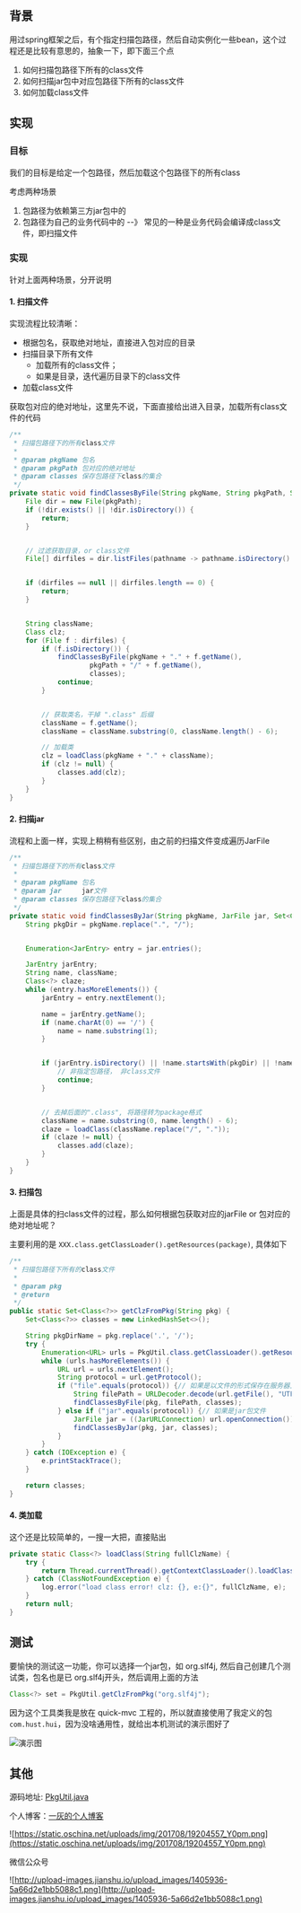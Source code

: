 ## 背景
用过spring框架之后，有个指定扫描包路径，然后自动实例化一些bean，这个过程还是比较有意思的，抽象一下，即下面三个点

1. 如何扫描包路径下所有的class文件
2. 如何扫描jar包中对应包路径下所有的class文件
3. 如何加载class文件

## 实现

### 目标

我们的目标是给定一个包路径，然后加载这个包路径下的所有class

考虑两种场景

1. 包路径为依赖第三方jar包中的
2. 包路径为自己的业务代码中的 --》 常见的一种是业务代码会编译成class文件，即扫描文件


### 实现
针对上面两种场景，分开说明

#### 1. 扫描文件

实现流程比较清晰：
- 根据包名，获取绝对地址，直接进入包对应的目录
- 扫描目录下所有文件
  - 加载所有的class文件；
  - 如果是目录，迭代遍历目录下的class文件
- 加载class文件

获取包对应的绝对地址，这里先不说，下面直接给出进入目录，加载所有class文件的代码

```java
/**
 * 扫描包路径下的所有class文件
 *
 * @param pkgName 包名
 * @param pkgPath 包对应的绝对地址
 * @param classes 保存包路径下class的集合
 */
private static void findClassesByFile(String pkgName, String pkgPath, Set<Class<?>> classes) {
    File dir = new File(pkgPath);
    if (!dir.exists() || !dir.isDirectory()) {
        return;
    }


    // 过滤获取目录，or class文件
    File[] dirfiles = dir.listFiles(pathname -> pathname.isDirectory() || pathname.getName().endsWith("class"));


    if (dirfiles == null || dirfiles.length == 0) {
        return;
    }


    String className;
    Class clz;
    for (File f : dirfiles) {
        if (f.isDirectory()) {
            findClassesByFile(pkgName + "." + f.getName(),
                    pkgPath + "/" + f.getName(),
                    classes);
            continue;
        }


        // 获取类名，干掉 ".class" 后缀
        className = f.getName();
        className = className.substring(0, className.length() - 6);

        // 加载类
        clz = loadClass(pkgName + "." + className);
        if (clz != null) {
            classes.add(clz);
        }
    }
}
```

#### 2. 扫描jar

流程和上面一样，实现上稍稍有些区别，由之前的扫描文件变成遍历JarFile

```java
/**
 * 扫描包路径下的所有class文件
 *
 * @param pkgName 包名
 * @param jar     jar文件
 * @param classes 保存包路径下class的集合
 */
private static void findClassesByJar(String pkgName, JarFile jar, Set<Class<?>> classes) {
    String pkgDir = pkgName.replace(".", "/");


    Enumeration<JarEntry> entry = jar.entries();

    JarEntry jarEntry;
    String name, className;
    Class<?> claze;
    while (entry.hasMoreElements()) {
        jarEntry = entry.nextElement();

        name = jarEntry.getName();
        if (name.charAt(0) == '/') {
            name = name.substring(1);
        }


        if (jarEntry.isDirectory() || !name.startsWith(pkgDir) || !name.endsWith(".class")) {
            // 非指定包路径， 非class文件
            continue;
        }


        // 去掉后面的".class", 将路径转为package格式
        className = name.substring(0, name.length() - 6);
        claze = loadClass(className.replace("/", "."));
        if (claze != null) {
            classes.add(claze);
        }
    }
}
```


#### 3. 扫描包

上面是具体的扫class文件的过程，那么如何根据包获取对应的jarFile or 包对应的绝对地址呢？

主要利用的是 `XXX.class.getClassLoader().getResources(package)`, 具体如下

```java
/**
 * 扫描包路径下所有的class文件
 *
 * @param pkg
 * @return
 */
public static Set<Class<?>> getClzFromPkg(String pkg) {
    Set<Class<?>> classes = new LinkedHashSet<>();

    String pkgDirName = pkg.replace('.', '/');
    try {
        Enumeration<URL> urls = PkgUtil.class.getClassLoader().getResources(pkgDirName);
        while (urls.hasMoreElements()) {
            URL url = urls.nextElement();
            String protocol = url.getProtocol();
            if ("file".equals(protocol)) {// 如果是以文件的形式保存在服务器上
                String filePath = URLDecoder.decode(url.getFile(), "UTF-8");// 获取包的物理路径
                findClassesByFile(pkg, filePath, classes);
            } else if ("jar".equals(protocol)) {// 如果是jar包文件
                JarFile jar = ((JarURLConnection) url.openConnection()).getJarFile();
                findClassesByJar(pkg, jar, classes);
            }
        }
    } catch (IOException e) {
        e.printStackTrace();
    }

    return classes;
}
```

#### 4. 类加载

这个还是比较简单的，一搜一大把，直接贴出

```java
private static Class<?> loadClass(String fullClzName) {
    try {
        return Thread.currentThread().getContextClassLoader().loadClass(fullClzName);
    } catch (ClassNotFoundException e) {
        log.error("load class error! clz: {}, e:{}", fullClzName, e);
    }
    return null;
}
```


## 测试

要愉快的测试这一功能，你可以选择一个jar包，如 org.slf4j, 然后自己创建几个测试类，包名也是已 org.slf4j开头，然后调用上面的方法

```java
Class<?> set = PkgUtil.getClzFromPkg("org.slf4j");
```

因为这个工具类我是放在 quick-mvc 工程的，所以就直接使用了我定义的包 `com.hust.hui`，因为没啥通用性，就给出本机测试的演示图好了

![演示图](https://static.oschina.net/uploads/img/201708/19192848_Ll8K.gif "示意图")


## 其他


源码地址: [PkgUtil.java](https://git.oschina.net/liuyueyi/quicksilver/blob/master/silver-file/src/main/java/com.hust.hui.quicksilver.file/PkgUtil.java)


个人博客：[一灰的个人博客](http://blog.zbang.online:8080)


![https://static.oschina.net/uploads/img/201708/19204557_Y0pm.png](https://static.oschina.net/uploads/img/201708/19204557_Y0pm.png)


微信公众号

![http://upload-images.jianshu.io/upload_images/1405936-5a66d2e1bb5088c1.png](http://upload-images.jianshu.io/upload_images/1405936-5a66d2e1bb5088c1.png)